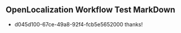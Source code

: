 ## OpenLocalization Workflow Test MarkDown
* d045d100-67ce-49a8-92f4-fcb5e5652000 
thanks!<!--HONumber=Mar16_HO2-->
